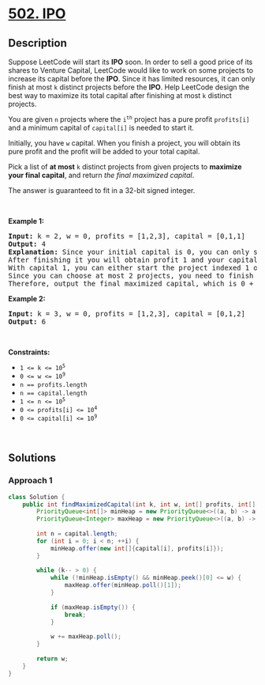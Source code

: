 # [502. IPO](https://leetcode.com/problems/ipo)

## Description

<p>Suppose LeetCode will start its <strong>IPO</strong> soon. In order to sell a good price of its shares to Venture Capital, LeetCode would like to work on some projects to increase its capital before the <strong>IPO</strong>. Since it has limited resources, it can only finish at most <code>k</code> distinct projects before the <strong>IPO</strong>. Help LeetCode design the best way to maximize its total capital after finishing at most <code>k</code> distinct projects.</p>

<p>You are given <code>n</code> projects where the <code>i<sup>th</sup></code> project has a pure profit <code>profits[i]</code> and a minimum capital of <code>capital[i]</code> is needed to start it.</p>

<p>Initially, you have <code>w</code> capital. When you finish a project, you will obtain its pure profit and the profit will be added to your total capital.</p>

<p>Pick a list of <strong>at most</strong> <code>k</code> distinct projects from given projects to <strong>maximize your final capital</strong>, and return <em>the final maximized capital</em>.</p>

<p>The answer is guaranteed to fit in a 32-bit signed integer.</p>
<p>&nbsp;</p>

<p><strong class="example">Example 1:</strong></p>
<pre>
<strong>Input:</strong> k = 2, w = 0, profits = [1,2,3], capital = [0,1,1]
<strong>Output:</strong> 4
<strong>Explanation:</strong> Since your initial capital is 0, you can only start the project indexed 0.
After finishing it you will obtain profit 1 and your capital becomes 1.
With capital 1, you can either start the project indexed 1 or the project indexed 2.
Since you can choose at most 2 projects, you need to finish the project indexed 2 to get the maximum capital.
Therefore, output the final maximized capital, which is 0 + 1 + 3 = 4.
</pre>

<p><strong class="example">Example 2:</strong></p>
<pre>
<strong>Input:</strong> k = 3, w = 0, profits = [1,2,3], capital = [0,1,2]
<strong>Output:</strong> 6
</pre>
<p>&nbsp;</p>

<p><strong>Constraints:</strong></p>
<ul>
    <li><code>1 &lt;= k &lt;= 10<sup>5</sup></code></li>
    <li><code>0 &lt;= w &lt;= 10<sup>9</sup></code></li>
    <li><code>n == profits.length</code></li>
    <li><code>n == capital.length</code></li>
    <li><code>1 &lt;= n &lt;= 10<sup>5</sup></code></li>
    <li><code>0 &lt;= profits[i] &lt;= 10<sup>4</sup></code></li>
    <li><code>0 &lt;= capital[i] &lt;= 10<sup>9</sup></code></li>
</ul>
<p>&nbsp;</p>

## Solutions

### **Approach 1**

```java
class Solution {
    public int findMaximizedCapital(int k, int w, int[] profits, int[] capital) {
        PriorityQueue<int[]> minHeap = new PriorityQueue<>((a, b) -> a[0] - b[0]);
        PriorityQueue<Integer> maxHeap = new PriorityQueue<>((a, b) -> b - a);
        
        int n = capital.length;
        for (int i = 0; i < n; ++i) {
            minHeap.offer(new int[]{capital[i], profits[i]});
        }
        
        while (k-- > 0) {
            while (!minHeap.isEmpty() && minHeap.peek()[0] <= w) {
                maxHeap.offer(minHeap.poll()[1]);
            }
            
            if (maxHeap.isEmpty()) {
                break;
            }
            
            w += maxHeap.poll();
        }
        
        return w;
    }
}
```

<!-- tabs:end -->